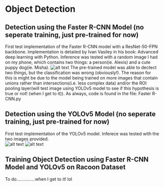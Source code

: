 # Object Detection

## Detection using the Faster R-CNN Model (no seperate training, just pre-trained for now)
First test implementation of the Faster R-CNN model with a ResNet-50-FPN backbone. Implementation is detailed by Ivan Vasiley in his book: Advanced deep learning with Python. Inference was tested with a random image I had on my phone, which contains two things: a person(ie. Alexis) and a  cute puppy dog(ie. Misha). 
![alt text](https://github.com/aCStandke/FasterR-CNN/blob/main/Faster%20R-CNN.png)
The pre-trained model was able to dectect two things, but the classification was wrong (obviously!). The reason for this is might be due to the model being trained on more images that contain unions rather than intersections(i.e. less complex data) and/or the ROI pooling layer(will test image using YOLOv5 model to see if this hypothesis is true or not! (when I get to it)). As always, code is found in the file: Faster R-CNN.py

## Detection using the YOLOv5 Model (no seperate training, just pre-trained for now)
First test implementation of the YOLOv5 model. Inferece was tested with the two images provided.   
![alt text](https://github.com/aCStandke/FasterR-CNN/blob/main/runs/detect/exp/zidane.jpg)
![alt text](https://github.com/aCStandke/FasterR-CNN/blob/main/runs/detect/exp/bus.jpg)

## Training Object Detection using Faster R-CNN Model and YOLOv5 on Racoon Dataset 
To do...............when I get to it! lol

